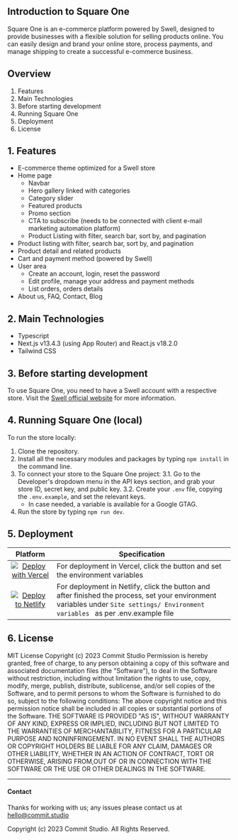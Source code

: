 ## Introduction to Square One

Square One is an e-commerce platform powered by Swell, designed to provide businesses with a flexible solution for selling products online. You can easily design and brand your online store, process payments, and manage shipping to create a successful e-commerce business.

## Overview

1. Features
2. Main Technologies
3. Before starting development
4. Running Square One
5. Deployment
6. License

## 1. Features

- E-commerce theme optimized for a Swell store
- Home page
  - Navbar
  - Hero gallery linked with categories
  - Category slider
  - Featured products
  - Promo section
  - CTA to subscribe (needs to be connected with client e-mail marketing automation platform)
  - Product Listing with filter, search bar, sort by, and pagination
- Product listing with filter, search bar, sort by, and pagination
- Product detail and related products
- Cart and payment method (powered by Swell)
- User area
  - Create an account, login, reset the password
  - Edit profile, manage your address and payment methods
  - List orders, orders details
- About us, FAQ, Contact, Blog

## 2. Main Technologies

- Typescript
- Next.js v13.4.3 (using App Router) and React.js v18.2.0
- Tailwind CSS

## 3. Before starting development

To use Square One, you need to have a Swell account with a respective store. Visit the [Swell official website](https://www.swell.is/) for more information.

## 4. Running Square One (local)

To run the store locally:

1. Clone the repository.
2. Install all the necessary modules and packages by typing `npm install` in the command line.
3. To connect your store to the Square One project:
   3.1. Go to the Developer's dropdown menu in the API keys section, and grab your store ID, secret key, and public key.
   3.2. Create your `.env` file, copying the `.env.example`, and set the relevant keys.
   - In case needed, a variable is available for a Google GTAG.
4. Run the store by typing `npm run dev`.

## 5. Deployment

|                                                                                                                        Platform                                                                                                                         | Specification                                                                                                                                                                     |
| :-----------------------------------------------------------------------------------------------------------------------------------------------------------------------------------------------------------------------------------------------------: | --------------------------------------------------------------------------------------------------------------------------------------------------------------------------------- |
| [![Deploy with Vercel](https://vercel.com/button)](https://vercel.com/new/clone?repository-url=https%3A%2F%2Fgithub.com%2FCommitStudio%2Fsquare-one-swell&env=NEXT_PUBLIC_BASE_URL,SWELL_STORE_ID,SWELL_SECRET_KEY,SWELL_PUBLIC_KEY,NEXT_PUBLIC_GTM_ID) | For deployment in Vercel, click the button and set the environment variables                                                                                                      |
|                                         [![Deploy to Netlify](https://www.netlify.com/img/deploy/button.svg)](https://app.netlify.com/start/deploy?repository=https://github.com/CommitStudio/square-one-swell)                                         | For deployment in Netlify, click the button and after finished the process, set your environment variables under `Site settings/ Environment variables ` as per .env.example file |

## 6. License

MIT License
Copyright (c) 2023 Commit Studio
Permission is hereby granted, free of charge, to any person obtaining a copy of this software and associated documentation files (the "Software"), to deal in the Software without restriction, including without limitation the rights to use, copy, modify, merge, publish, distribute, sublicense, and/or sell copies of the Software, and to permit persons to whom the Software is furnished to do so, subject to the following conditions:
The above copyright notice and this permission notice shall be included in all copies or substantial portions of the Software.
THE SOFTWARE IS PROVIDED "AS IS", WITHOUT WARRANTY OF ANY KIND, EXPRESS OR IMPLIED, INCLUDING BUT NOT LIMITED TO THE WARRANTIES OF MERCHANTABILITY, FITNESS FOR A PARTICULAR PURPOSE AND NONINFRINGEMENT. IN NO EVENT SHALL THE AUTHORS OR COPYRIGHT HOLDERS BE LIABLE FOR ANY CLAIM, DAMAGES OR OTHER LIABILITY, WHETHER IN AN ACTION OF CONTRACT, TORT OR OTHERWISE, ARISING FROM,OUT OF OR IN CONNECTION WITH THE SOFTWARE OR THE USE OR OTHER DEALINGS IN THE SOFTWARE.

---

#### Contact

Thanks for working with us; any issues please contact us at [hello@commit.studio](mailto:hello@commit.studio)

Copyright (c) 2023 Commit Studio. All Rights Reserved.
